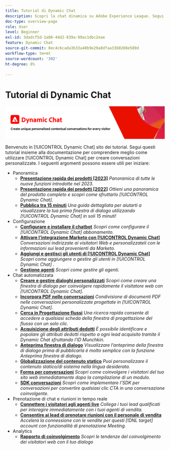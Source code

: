 ```yaml
---
title: Tutorial di Dynamic Chat
description: Scopri la chat dinamica su Adobe Experience League. Segui questi tutorial insieme alla documentazione per comprendere meglio come utilizzare la chat dinamica per creare conversazioni personalizzate.
doc-type: overview-page
role: User
level: Beginner
exl-id: 3dadcf5d-1a06-44d2-839a-99ac1dbc2eae
feature: Dynamic Chat
source-git-commit: 0ec4c6cada3b33a40b9e29a8dfaa3360208e589d
workflow-type: tm+mt
source-wordcount: '392'
ht-degree: 8%

---
```


# Tutorial di Dynamic Chat

![](assets/dynamic-chat-header.png)

Benvenuto in [!UICONTROL Dynamic Chat]  sito dei tutorial. Segui questi tutorial insieme alla documentazione per comprendere meglio come utilizzare [!UICONTROL Dynamic Chat]  per creare conversazioni personalizzate. I seguenti argomenti possono essere utili per iniziare:

* Panoramica
   * **[Presentazione rapida dei prodotti [2023]](product-tour.md)**
     *Panoramica di tutte le nuove funzioni introdotte nel 2023.*
   * **[Presentazione rapida dei prodotti [2022]](product-tour.md)**
     *Ottieni una panoramica del prodotto completo e scopri come sfruttarlo [!UICONTROL Dynamic Chat].*
   * **[Pubblica tra 15 minuti](go-live-in-15-minutes.md)**
     *Una guida dettagliata per aiutarti a visualizzare la tua prima finestra di dialogo utilizzando [!UICONTROL Dynamic Chat]  in soli 15 minuti!*
* Configurazione
   * **[Configurare e installare il chatbot](setup.md)**
     *Scopri come configurare il [!UICONTROL Dynamic Chat]  abbonamento.*
   * **[Attivare l’integrazione Marketo con [!UICONTROL Dynamic Chat]](marketo-integration.md)**
     *Conversazioni indirizzate ai visitatori Web e personalizzateli con le informazioni sui lead provenienti da Marketo.*
   * **[Aggiungi e gestisci gli utenti di [!UICONTROL Dynamic Chat]](user-management.md)**
     *Scopri come aggiungere o gestire gli utenti in [!UICONTROL Dynamic Chat] .*
   * **[Gestione agenti](agent-management.md)**
     *Scopri come gestire gli agenti.*
* Chat automatizzata
   * **[Creare e gestire dialoghi personalizzati](dialogue-management.md)**
     *Scopri come creare una finestra di dialogo per coinvolgere rapidamente il visitatore web con [!UICONTROL Dynamic Chat].*
   * **[Incorpora PDF nelle conversazioni](document-cloud-integration.md)**
     *Condivisione di documenti PDF nelle conversazioni personalizzate progettate in [!UICONTROL Dynamic Chat].*
   * **[Cerca in Progettazione flussi](search-in-stream-designer.md)**
     *Una ricerca rapida consente di accedere a qualsiasi scheda della finestra di progettazione del flusso con un solo clic.*
   * **[Acquisizione degli attributi dedotti](capture-inferred-attributes.md)**
     *È possibile identificare e popolare gli attributi dedotti rispetto a ogni lead acquisito tramite il Dynamic Chat sfruttando l&#39;ID Munchkin.*
   * **[Anteprima finestra di dialogo](dialogue-preview.md)**
     *Visualizzare l’anteprima della finestra di dialogo prima di pubblicarla è molto semplice con la funzione Anteprima finestra di dialogo.*
   * **[Globalizzazione del contenuto statico](globalization-of-static-content.md)**
     *Puoi personalizzare il contenuto statico/di sistema nella lingua desiderata.*
   * **[Forms per conversazioni](conversational-forms.md)**
     *Scopri come coinvolgere i visitatori del tuo sito web immediatamente dopo la compilazione di un modulo.*
   * **[SDK conversazioni](conversations-sdk.md)**
     *Scopri come implementare l’SDK per conversazioni per convertire qualsiasi clic CTA in una conversazione coinvolgente.*
* Prenotazione di chat e riunioni in tempo reale
   * **[Connettere i visitatori agli agenti live](connect-visitors-to-live-agents.md)**
     *Collega i tuoi lead qualificati per interagire immediatamente con i tuoi agenti di vendita.*
   * **[Consentire ai lead di prenotare riunioni con il personale di vendita](meeting-booking.md)**
     *Accelera la connessione con le vendite per questi [!DNL target] account con funzionalità di prenotazione Meeting.*
* Analytics
   * **[Rapporto di coinvolgimento](engagement-report.md)**
     *Scopri le tendenze del coinvolgimento dei visitatori web con il tuo dialogo*

